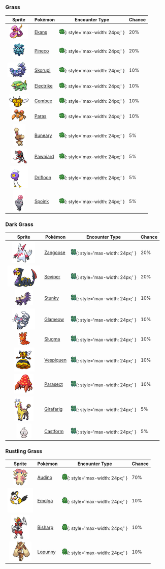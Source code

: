 

### Grass

| Sprite | Pokémon | Encounter Type | Chance |
| :---: | --- | :---: | --- |
| ![ekans](../../assets/sprites/ekans/front.gif) | [Ekans](../../pokemon/ekans.md/) | ![Grass](../../assets/encounter_types/grass.png){: style='max-width: 24px;' } | 20% |
| ![pineco](../../assets/sprites/pineco/front.gif) | [Pineco](../../pokemon/pineco.md/) | ![Grass](../../assets/encounter_types/grass.png){: style='max-width: 24px;' } | 20% |
| ![skorupi](../../assets/sprites/skorupi/front.gif) | [Skorupi](../../pokemon/skorupi.md/) | ![Grass](../../assets/encounter_types/grass.png){: style='max-width: 24px;' } | 10% |
| ![electrike](../../assets/sprites/electrike/front.gif) | [Electrike](../../pokemon/electrike.md/) | ![Grass](../../assets/encounter_types/grass.png){: style='max-width: 24px;' } | 10% |
| ![combee](../../assets/sprites/combee/front.gif) | [Combee](../../pokemon/combee.md/) | ![Grass](../../assets/encounter_types/grass.png){: style='max-width: 24px;' } | 10% |
| ![paras](../../assets/sprites/paras/front.gif) | [Paras](../../pokemon/paras.md/) | ![Grass](../../assets/encounter_types/grass.png){: style='max-width: 24px;' } | 10% |
| ![buneary](../../assets/sprites/buneary/front.gif) | [Buneary](../../pokemon/buneary.md/) | ![Grass](../../assets/encounter_types/grass.png){: style='max-width: 24px;' } | 5% |
| ![pawniard](../../assets/sprites/pawniard/front.gif) | [Pawniard](../../pokemon/pawniard.md/) | ![Grass](../../assets/encounter_types/grass.png){: style='max-width: 24px;' } | 5% |
| ![drifloon](../../assets/sprites/drifloon/front.gif) | [Drifloon](../../pokemon/drifloon.md/) | ![Grass](../../assets/encounter_types/grass.png){: style='max-width: 24px;' } | 5% |
| ![spoink](../../assets/sprites/spoink/front.gif) | [Spoink](../../pokemon/spoink.md/) | ![Grass](../../assets/encounter_types/grass.png){: style='max-width: 24px;' } | 5%

### Dark Grass

| Sprite | Pokémon | Encounter Type | Chance |
| :---: | --- | :---: | --- |
| ![zangoose](../../assets/sprites/zangoose/front.gif) | [Zangoose](../../pokemon/zangoose.md/) | ![Dark Grass](../../assets/encounter_types/dark_grass.png){: style='max-width: 24px;' } | 20% |
| ![seviper](../../assets/sprites/seviper/front.gif) | [Seviper](../../pokemon/seviper.md/) | ![Dark Grass](../../assets/encounter_types/dark_grass.png){: style='max-width: 24px;' } | 20% |
| ![stunky](../../assets/sprites/stunky/front.gif) | [Stunky](../../pokemon/stunky.md/) | ![Dark Grass](../../assets/encounter_types/dark_grass.png){: style='max-width: 24px;' } | 10% |
| ![glameow](../../assets/sprites/glameow/front.gif) | [Glameow](../../pokemon/glameow.md/) | ![Dark Grass](../../assets/encounter_types/dark_grass.png){: style='max-width: 24px;' } | 10% |
| ![slugma](../../assets/sprites/slugma/front.gif) | [Slugma](../../pokemon/slugma.md/) | ![Dark Grass](../../assets/encounter_types/dark_grass.png){: style='max-width: 24px;' } | 10% |
| ![vespiquen](../../assets/sprites/vespiquen/front.gif) | [Vespiquen](../../pokemon/vespiquen.md/) | ![Dark Grass](../../assets/encounter_types/dark_grass.png){: style='max-width: 24px;' } | 10% |
| ![parasect](../../assets/sprites/parasect/front.gif) | [Parasect](../../pokemon/parasect.md/) | ![Dark Grass](../../assets/encounter_types/dark_grass.png){: style='max-width: 24px;' } | 10% |
| ![girafarig](../../assets/sprites/girafarig/front.gif) | [Girafarig](../../pokemon/girafarig.md/) | ![Dark Grass](../../assets/encounter_types/dark_grass.png){: style='max-width: 24px;' } | 5% |
| ![castform](../../assets/sprites/castform/front.gif) | [Castform](../../pokemon/castform.md/) | ![Dark Grass](../../assets/encounter_types/dark_grass.png){: style='max-width: 24px;' } | 5%

### Rustling Grass

| Sprite | Pokémon | Encounter Type | Chance |
| :---: | --- | :---: | --- |
| ![audino](../../assets/sprites/audino/front.gif) | [Audino](../../pokemon/audino.md/) | ![Rustling Grass](../../assets/encounter_types/rustling_grass.png){: style='max-width: 24px;' } | 70% |
| ![emolga](../../assets/sprites/emolga/front.gif) | [Emolga](../../pokemon/emolga.md/) | ![Rustling Grass](../../assets/encounter_types/rustling_grass.png){: style='max-width: 24px;' } | 10% |
| ![bisharp](../../assets/sprites/bisharp/front.gif) | [Bisharp](../../pokemon/bisharp.md/) | ![Rustling Grass](../../assets/encounter_types/rustling_grass.png){: style='max-width: 24px;' } | 10% |
| ![lopunny](../../assets/sprites/lopunny/front.gif) | [Lopunny](../../pokemon/lopunny.md/) | ![Rustling Grass](../../assets/encounter_types/rustling_grass.png){: style='max-width: 24px;' } | 10% |
